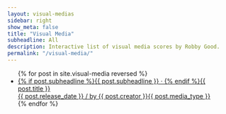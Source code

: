```yaml
---
layout: visual-medias
sidebar: right
show_meta: false
title: "Visual Media"
subheadline: All
description: Interactive list of visual media scores by Robby Good.
permalink: "/visual-media/"
---
```


<ul class="side-nav">
    {% for post in site.visual-media reversed %}
    <li><a href="{{ site.url }}{{ site.baseurl }}{{ post.url }}">{% if post.subheadline %}{{ post.subheadline }} &middot; {% endif %}<span class="works-list-titles">{{ post.title }}</span><br><span class="works-list-descriptions">{{ post.release_date }} / by {{ post.creator }}</span><span class="works-list-duration">{{ post.media_type }}</span></a></li>
{% endfor %}
</ul>